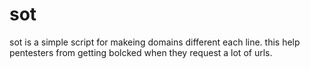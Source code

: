 # sot
sot is a simple script for makeing domains different each line. this help pentesters from getting bolcked when they request a lot of urls.
